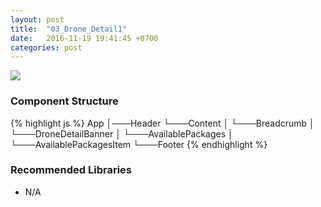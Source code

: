 ```yaml
---
layout: post
title:  "03_Drone_Detail1"
date:   2016-11-19 19:41:45 +0700
categories: post
---
```


<img src="{{ site.github.url }}/images/posts/2016-11-19/03_Drone_Detail1.jpg">

### Component Structure

{% highlight js %}
App
│───Header
└───Content
│   └───Breadcrumb
│   └───DroneDetailBanner
│   └───AvailablePackages
│       └───AvailablePackagesItem
└───Footer
{% endhighlight %}

### Recommended Libraries

* N/A
